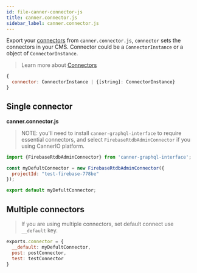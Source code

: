 ```yaml
---
id: file-canner-connector-js
title: canner.connector.js
sidebar_label: canner.connector.js
---
```


Export your [connectors](http://framework.canner.io/docs/guides-connector.html) from `canner.connector.js`, `connector` sets the connectors in your CMS. Connector could be a `ConnectorInstance` or a object of `ConnectorInstance`.

> Learn more about [Connectors](http://framework.canner.io/docs/guides-connector.html)

```js
{
  connector: ConnectorInstance | {[string]: ConnectorInstance}
}
```

## Single connector

**canner.connector.js**

> NOTE: you'll need to install `canner-graphql-interface` to require essential connectors, and select `FirebaseRtdbAdminConnector` if you using CannerIO platform.

```js
import {FirebaseRtdbAdminConnector} from 'canner-graphql-interface';

const myDefultConnector = new FirebaseRtdbAdminConnector({
  projectId: "test-firebase-778be"
});

export default myDefultConnector;
```

## Multiple connectors

> If you are using multiple connectors, set default connect use `__default` key.

```js
exports.connector = {
  __default: myDefultConnector,
  post: postConnector,
  test: testConnector
}
```